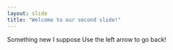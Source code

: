 ```yaml
---
layout: slide
title: "Welcome to our second slide!"
---
```

Something new I suppose
Use the left arrow to go back!
